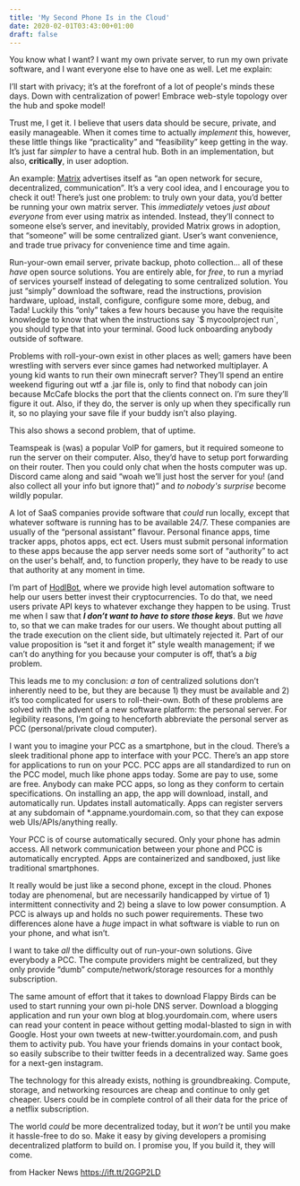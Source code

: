 ```yaml
---
title: 'My Second Phone Is in the Cloud'
date: 2020-02-01T03:43:00+01:00
draft: false
---
```


You know what I want? I want my own private server, to run my own private software, and I want everyone else to have one as well. Let me explain:

I’ll start with privacy; it’s at the forefront of a lot of people's minds these days. Down with centralization of power! Embrace web-style topology over the hub and spoke model!

Trust me, I get it. I believe that users data should be secure, private, and easily manageable. When it comes time to actually _implement_ this, however, these little things like “practicality” and “feasibility” keep getting in the way. It’s just far _simpler_ to have a central hub. Both in an implementation, but also, **critically**, in user adoption.

An example: [Matrix](https://matrix.org) advertises itself as “an open network for secure, decentralized, communication”. It’s a very cool idea, and I encourage you to check it out! There’s just one problem: to truly own your data, you’d better be running your own matrix server. This _immediately_ vetoes _just about everyone_ from ever using matrix as intended. Instead, they’ll connect to someone else’s server, and inevitably, provided Matrix grows in adoption, that “someone” will be some centralized giant. User’s want convenience, and trade true privacy for convenience time and time again.

Run-your-own email server, private backup, photo collection… all of these _have_ open source solutions. You are entirely able, for _free_, to run a myriad of services yourself instead of delegating to some centralized solution. You just “simply” download the software, read the instructions, provision hardware, upload, install, configure, configure some more, debug, and Tada! Luckily this “only” takes a few hours because you have the requisite knowledge to know that when the instructions say \`$ mycoolproject run\`, you should type that into your terminal. Good luck onboarding anybody outside of software.

Problems with roll-your-own exist in other places as well; gamers have been wrestling with servers ever since games had networked multiplayer. A young kid wants to run their own minecraft server? They’ll spend an entire weekend figuring out wtf a .jar file is, only to find that nobody can join because McCafe blocks the port that the clients connect on. I’m sure they’ll figure it out. Also, if they do, the server is only up when they specifically run it, so no playing your save file if your buddy isn’t also playing.

This also shows a second problem, that of uptime.

Teamspeak is (was) a popular VoIP for gamers, but it required someone to run the server on their computer. Also, they’d have to setup port forwarding on their router. Then you could only chat when the hosts computer was up. Discord came along and said “woah we’ll just host the server for you! (and also collect all your info but ignore that)” and _to nobody's surprise_ become wildly popular.

A lot of SaaS companies provide software that _could_ run locally, except that whatever software is running has to be available 24/7. These companies are usually of the “personal assistant” flavour. Personal finance apps, time tracker apps, photos apps, ect ect. Users must submit personal information to these apps because the app server needs some sort of “authority” to act on the user's behalf, and, to function properly, they have to be ready to use that authority at any moment in time.

I’m part of [HodlBot](https://www.hodlbot.io), where we provide high level automation software to help our users better invest their cryptocurrencies. To do that, we need users private API keys to whatever exchange they happen to be using. Trust me when I saw that _**I don’t want to have to store those keys**_. But we _have_ to, so that we can make trades for our users. We thought about putting all the trade execution on the client side, but ultimately rejected it. Part of our value proposition is “set it and forget it” style wealth management; if we can’t do anything for you because your computer is off, that’s a _big_ problem.

This leads me to my conclusion: _a ton_ of centralized solutions don’t inherently need to be, but they are because 1) they must be available and 2) it’s too complicated for users to roll-their-own. Both of these problems are solved with the advent of a new software platform: the personal server. For legibility reasons, I’m going to henceforth abbreviate the personal server as PCC (personal/private cloud computer).

I want you to imagine your PCC as a smartphone, but in the cloud. There’s a sleek traditional phone app to interface with your PCC. There’s an app store for applications to run on your PCC. PCC apps are all standardized to run on the PCC model, much like phone apps today. Some are pay to use, some are free. Anybody can make PCC apps, so long as they conform to certain specifications. On installing an app, the app will download, install, and automatically run. Updates install automatically. Apps can register servers at any subdomain of \*.appname.yourdomain.com, so that they can expose web UIs/APIs/anything really.

Your PCC is of course automatically secured. Only your phone has admin access. All network communication between your phone and PCC is automatically encrypted. Apps are containerized and sandboxed, just like traditional smartphones.

It really would be just like a second phone, except in the cloud. Phones today are phenomenal, but are necessarily handicapped by virtue of 1) intermittent connectivity and 2) being a slave to low power consumption. A PCC is always up and holds no such power requirements. These two differences alone have a _huge_ impact in what software is viable to run on your phone, and what isn’t.

I want to take _all_ the difficulty out of run-your-own solutions. Give everybody a PCC. The compute providers might be centralized, but they only provide “dumb” compute/network/storage resources for a monthly subscription.

The same amount of effort that it takes to download Flappy Birds can be used to start running your own pi-hole DNS server. Download a blogging application and run your own blog at blog.yourdomain.com, where users can read your content in peace without getting modal-blasted to sign in with Google. Host your own tweets at new-twitter.yourdomain.com, and push them to activity pub. You have your friends domains in your contact book, so easily subscribe to their twitter feeds in a decentralized way. Same goes for a next-gen instagram.

The technology for this already exists, nothing is groundbreaking. Compute, storage, and networking resources are cheap and continue to only get cheaper. Users could be in complete control of all their data for the price of a netflix subscription.

The world _could_ be more decentralized today, but it _won’t_ be until you make it hassle-free to do so. Make it easy by giving developers a promising decentralized platform to build on. I promise you, If you build it, they will come.

  
  
from Hacker News https://ift.tt/2GGP2LD